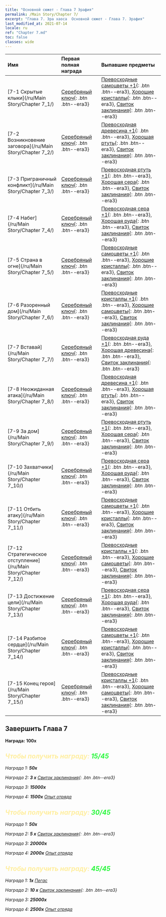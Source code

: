 ```yaml
---
title: "Основной сюжет - Глава 7 Эрафия"
permalink: /Main Story/Chapter 7/
excerpt: "Глава 7. Эра хаоса  Основной сюжет - Глава 7. Эрафия"
last_modified_at: 2021-07-14
locale: ru
ref: "Chapter 7.md"
toc: false
classes: wide
---
```


  | Имя |  Первая полная награда | Выпавшие предметы |
  |:------------|:------------|:------------| 
  | [7-1 Скрытые клыки](/ru/Main Story/Chapter 7_1/) | [Серебряный ключ](/ItemsRU/con_693/){: .btn .btn--era3} | [Превосходные самоцветы +1](/ItemsRU/mat_23/){: .btn .btn--era3}, [Хорошие кристаллы](/ItemsRU/mat_17/){: .btn .btn--era3}, [Свиток заклинания](/ItemsRU/con_694/){: .btn .btn--era3} |
  | [7-2 Возникновение заговора](/ru/Main Story/Chapter 7_2/) | [Серебряный ключ](/ItemsRU/con_693/){: .btn .btn--era3} | [Превосходная древесина +1](/ItemsRU/mat_20/){: .btn .btn--era3}, [Хорошая ртуть](/ItemsRU/mat_14/){: .btn .btn--era3}, [Свиток заклинания](/ItemsRU/con_694/){: .btn .btn--era3} |
  | [7-3 Приграничный конфликт](/ru/Main Story/Chapter 7_3/) | [Серебряный ключ](/ItemsRU/con_693/){: .btn .btn--era3} | [Превосходная ртуть +1](/ItemsRU/mat_21/){: .btn .btn--era3}, [Хорошая сера](/ItemsRU/mat_15/){: .btn .btn--era3}, [Свиток заклинания](/ItemsRU/con_694/){: .btn .btn--era3} |
  | [7-4 Набег](/ru/Main Story/Chapter 7_4/) | [Серебряный ключ](/ItemsRU/con_693/){: .btn .btn--era3} | [Превосходная сера +1](/ItemsRU/mat_22/){: .btn .btn--era3}, [Хорошая руда](/ItemsRU/mat_12/){: .btn .btn--era3}, [Свиток заклинания](/ItemsRU/con_694/){: .btn .btn--era3} |
  | [7-5 Страна в огне](/ru/Main Story/Chapter 7_5/) | [Серебряный ключ](/ItemsRU/con_693/){: .btn .btn--era3} | [Превосходные самоцветы +1](/ItemsRU/mat_23/){: .btn .btn--era3}, [Хорошие кристаллы](/ItemsRU/mat_17/){: .btn .btn--era3}, [Свиток заклинания](/ItemsRU/con_694/){: .btn .btn--era3} |
  | [7-6 Разоренный дом](/ru/Main Story/Chapter 7_6/) | [Серебряный ключ](/ItemsRU/con_693/){: .btn .btn--era3} | [Превосходные кристаллы +1](/ItemsRU/mat_24/){: .btn .btn--era3}, [Хорошие самоцветы](/ItemsRU/mat_16/){: .btn .btn--era3}, [Свиток заклинания](/ItemsRU/con_694/){: .btn .btn--era3} |
  | [7-7 Вставай](/ru/Main Story/Chapter 7_7/) | [Серебряный ключ](/ItemsRU/con_693/){: .btn .btn--era3} | [Превосходная руда +1](/ItemsRU/mat_19/){: .btn .btn--era3}, [Хорошая древесина](/ItemsRU/mat_13/){: .btn .btn--era3}, [Свиток заклинания](/ItemsRU/con_694/){: .btn .btn--era3} |
  | [7-8 Неожиданная атака](/ru/Main Story/Chapter 7_8/) | [Серебряный ключ](/ItemsRU/con_693/){: .btn .btn--era3} | [Превосходная древесина +1](/ItemsRU/mat_20/){: .btn .btn--era3}, [Хорошая ртуть](/ItemsRU/mat_14/){: .btn .btn--era3}, [Свиток заклинания](/ItemsRU/con_694/){: .btn .btn--era3} |
  | [7-9 За дом](/ru/Main Story/Chapter 7_9/) | [Серебряный ключ](/ItemsRU/con_693/){: .btn .btn--era3} | [Превосходная ртуть +1](/ItemsRU/mat_21/){: .btn .btn--era3}, [Хорошая сера](/ItemsRU/mat_15/){: .btn .btn--era3}, [Свиток заклинания](/ItemsRU/con_694/){: .btn .btn--era3} |
  | [7-10 Захватчики](/ru/Main Story/Chapter 7_10/) | [Серебряный ключ](/ItemsRU/con_693/){: .btn .btn--era3} | [Превосходная сера +1](/ItemsRU/mat_22/){: .btn .btn--era3}, [Хорошая руда](/ItemsRU/mat_12/){: .btn .btn--era3}, [Свиток заклинания](/ItemsRU/con_694/){: .btn .btn--era3} |
  | [7-11 Отбить атаку](/ru/Main Story/Chapter 7_11/) | [Серебряный ключ](/ItemsRU/con_693/){: .btn .btn--era3} | [Превосходные самоцветы +1](/ItemsRU/mat_23/){: .btn .btn--era3}, [Хорошие кристаллы](/ItemsRU/mat_17/){: .btn .btn--era3}, [Свиток заклинания](/ItemsRU/con_694/){: .btn .btn--era3} |
  | [7-12 Стратегическое отступление](/ru/Main Story/Chapter 7_12/) | [Серебряный ключ](/ItemsRU/con_693/){: .btn .btn--era3} | [Превосходные кристаллы +1](/ItemsRU/mat_24/){: .btn .btn--era3}, [Хорошие самоцветы](/ItemsRU/mat_16/){: .btn .btn--era3}, [Свиток заклинания](/ItemsRU/con_694/){: .btn .btn--era3} |
  | [7-13 Достижение цели](/ru/Main Story/Chapter 7_13/) | [Серебряный ключ](/ItemsRU/con_693/){: .btn .btn--era3} | [Превосходная сера +1](/ItemsRU/mat_22/){: .btn .btn--era3}, [Хорошая руда](/ItemsRU/mat_12/){: .btn .btn--era3}, [Свиток заклинания](/ItemsRU/con_694/){: .btn .btn--era3} |
  | [7-14 Разбитое сердце](/ru/Main Story/Chapter 7_14/) | [Серебряный ключ](/ItemsRU/con_693/){: .btn .btn--era3} | [Превосходные самоцветы +1](/ItemsRU/mat_23/){: .btn .btn--era3}, [Хорошие кристаллы](/ItemsRU/mat_17/){: .btn .btn--era3}, [Свиток заклинания](/ItemsRU/con_694/){: .btn .btn--era3} |
  | [7-15 Конец героя](/ru/Main Story/Chapter 7_15/) | [Серебряный ключ](/ItemsRU/con_693/){: .btn .btn--era3} | [Превосходные кристаллы +1](/ItemsRU/mat_24/){: .btn .btn--era3}, [Хорошие самоцветы](/ItemsRU/mat_16/){: .btn .btn--era3}, [Свиток заклинания](/ItemsRU/con_694/){: .btn .btn--era3} |


## Завершить Глава 7

 **Награда:**  **100x** <i class="fas fa-gem"/>



## <span style="color: #ffeea0">Чтобы получить награду: </span><span style="color: #27f73a">15/45</span>

 Награда 1:  **50x** <i class="fas fa-gem"/>

 Награда 2: **3 x** [Свиток заклинания](/ItemsRU/con_694/){: .btn .btn--era3}

 Награда 3:  **15000x** <i class="fas fa-coins"/>

 Награда 4:  **1500x** [Опыт отряда](/ItemsRU/con_902/)



## <span style="color: #ffeea0">Чтобы получить награду: </span><span style="color: #27f73a">30/45</span>

 Награда 1:  **50x** <i class="fas fa-gem"/>

 Награда 2: **5 x** [Свиток заклинания](/ItemsRU/con_694/){: .btn .btn--era3}

 Награда 3:  **20000x** <i class="fas fa-coins"/>

 Награда 4:  **2000x** [Опыт отряда](/ItemsRU/con_902/)



## <span style="color: #ffeea0">Чтобы получить награду: </span><span style="color: #27f73a">45/45</span>

 Награда 1:  **1x** [Пегас](/ru/units/Pegasus/)

 Награда 2: **10 x** [Свиток заклинания](/ItemsRU/con_694/){: .btn .btn--era3}

 Награда 3:  **25000x** <i class="fas fa-coins"/>

 Награда 4:  **2500x** [Опыт отряда](/ItemsRU/con_902/)

